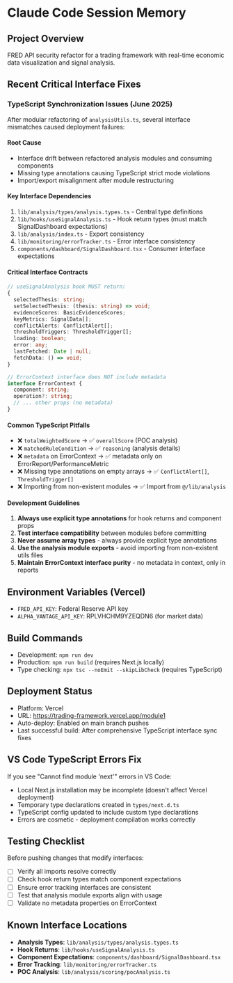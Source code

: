 # Claude Code Session Memory

## Project Overview
FRED API security refactor for a trading framework with real-time economic data visualization and signal analysis.

## Recent Critical Interface Fixes

### TypeScript Synchronization Issues (June 2025)
After modular refactoring of `analysisUtils.ts`, several interface mismatches caused deployment failures:

#### Root Cause
- Interface drift between refactored analysis modules and consuming components
- Missing type annotations causing TypeScript strict mode violations
- Import/export misalignment after module restructuring

#### Key Interface Dependencies
1. `lib/analysis/types/analysis.types.ts` - Central type definitions
2. `lib/hooks/useSignalAnalysis.ts` - Hook return types (must match SignalDashboard expectations)
3. `lib/analysis/index.ts` - Export consistency
4. `lib/monitoring/errorTracker.ts` - Error interface consistency
5. `components/dashboard/SignalDashboard.tsx` - Consumer interface expectations

#### Critical Interface Contracts
```typescript
// useSignalAnalysis hook MUST return:
{
  selectedThesis: string;
  setSelectedThesis: (thesis: string) => void;
  evidenceScores: BasicEvidenceScores;
  keyMetrics: SignalData[];
  conflictAlerts: ConflictAlert[];
  thresholdTriggers: ThresholdTrigger[];
  loading: boolean;
  error: any;
  lastFetched: Date | null;
  fetchData: () => void;
}

// ErrorContext interface does NOT include metadata
interface ErrorContext {
  component: string;
  operation?: string;
  // ... other props (no metadata)
}
```

#### Common TypeScript Pitfalls
- ❌ `totalWeightedScore` → ✅ `overallScore` (POC analysis)
- ❌ `matchedRuleCondition` → ✅ `reasoning` (analysis details)
- ❌ `metadata` on ErrorContext → ✅ metadata only on ErrorReport/PerformanceMetric
- ❌ Missing type annotations on empty arrays → ✅ `ConflictAlert[]`, `ThresholdTrigger[]`
- ❌ Importing from non-existent modules → ✅ Import from `@/lib/analysis`

#### Development Guidelines
1. **Always use explicit type annotations** for hook returns and component props
2. **Test interface compatibility** between modules before committing
3. **Never assume array types** - always provide explicit type annotations
4. **Use the analysis module exports** - avoid importing from non-existent utils files
5. **Maintain ErrorContext interface purity** - no metadata in context, only in reports

## Environment Variables (Vercel)
- `FRED_API_KEY`: Federal Reserve API key
- `ALPHA_VANTAGE_API_KEY`: RPLVHCHM9YZEQDN6 (for market data)

## Build Commands
- Development: `npm run dev`
- Production: `npm run build` (requires Next.js locally)
- Type checking: `npx tsc --noEmit --skipLibCheck` (requires TypeScript)

## Deployment Status
- Platform: Vercel
- URL: https://trading-framework.vercel.app/module1
- Auto-deploy: Enabled on main branch pushes
- Last successful build: After comprehensive TypeScript interface sync fixes

## VS Code TypeScript Errors Fix
If you see "Cannot find module 'next'" errors in VS Code:
- Local Next.js installation may be incomplete (doesn't affect Vercel deployment)
- Temporary type declarations created in `types/next.d.ts`
- TypeScript config updated to include custom type declarations
- Errors are cosmetic - deployment compilation works correctly

## Testing Checklist
Before pushing changes that modify interfaces:
- [ ] Verify all imports resolve correctly
- [ ] Check hook return types match component expectations
- [ ] Ensure error tracking interfaces are consistent
- [ ] Test that analysis module exports align with usage
- [ ] Validate no metadata properties on ErrorContext

## Known Interface Locations
- **Analysis Types**: `lib/analysis/types/analysis.types.ts`
- **Hook Returns**: `lib/hooks/useSignalAnalysis.ts`
- **Component Expectations**: `components/dashboard/SignalDashboard.tsx`
- **Error Tracking**: `lib/monitoring/errorTracker.ts`
- **POC Analysis**: `lib/analysis/scoring/pocAnalysis.ts`
